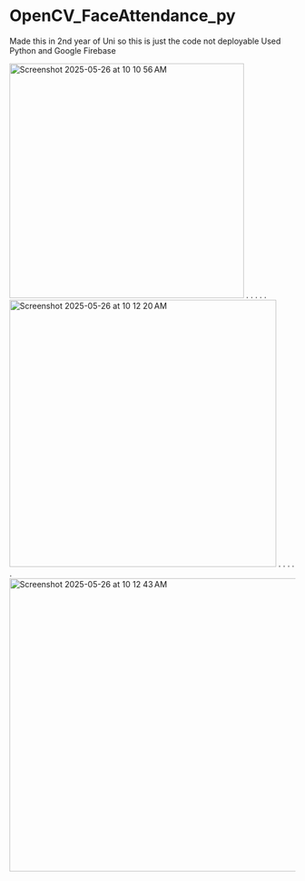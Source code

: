 # OpenCV_FaceAttendance_py
Made this in 2nd year of Uni so this is just the code not deployable 
Used Python and Google Firebase 

<img width="413" alt="Screenshot 2025-05-26 at 10 10 56 AM" src="https://github.com/user-attachments/assets/d3ea68b5-6501-42ff-987a-4d25b1675bc7" />
.
.
.
.
.
<img width="470" alt="Screenshot 2025-05-26 at 10 12 20 AM" src="https://github.com/user-attachments/assets/8b6aecdd-098a-49cf-96f9-751a4fb151d2" />
.
.
.
.
.
<img width="516" alt="Screenshot 2025-05-26 at 10 12 43 AM" src="https://github.com/user-attachments/assets/1d07ac9d-3829-4c35-8166-c565b1b7ff9b" />
